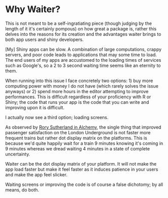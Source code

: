 # Why Waiter?

This is not meant to be a self-ingratiating piece (though judging by the length of it it's certainly pompous) on how great a package is, rather this delves into the reasons for its creation and the advantages waiter brings to both app users and shiny developers.

[My] Shiny apps can be slow. A combination of large computations, crappy servers, and poor code leads to applications that may some time to load. The end users of my apps are accustomed to the loading times of services such as Google's, so a 2 to 3 second waiting time seems like an eternity to them.

When running into this issue I face concretely two options: 1) buy more computing power with money I do not have (which rarely solves the issue anyways) or 2) spend more hours in the editor attempting to improve performances. This is difficult regardless of your proficiency with R or Shiny; the code that runs your app is the code that you can write and improving upon it is difficult. 

I actually now see a third option; loading screens.

As observed by [Rory Sutherland in Alchemy](https://www.amazon.co.uk/Alchemy-Surprising-Power-Ideas-Sense/dp/0753556502), the single thing that improved passenger satisfaction on the London Underground is not faster more frequent trains but rather dot display matrix on the platforms. This is because we'd quite happily wait for a train 9 minutes knowing it's coming in 9 minutes whereas we dread waiting 4 minutes in a state of complete uncertainty. 

Waiter can be the dot display matrix of your platform. It will not make the app load faster but make it feel faster as it induces patience in your users and make the app feel slicker.

Waiting screens or improving the code is of course a false dichotomy; by all means, do both.
